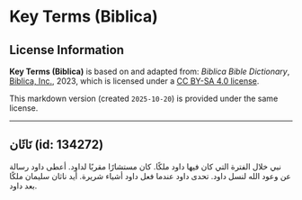 # Key Terms (Biblica)

## License Information

**Key Terms (Biblica)** is based on and adapted from: _Biblica Bible Dictionary_, [Biblica, Inc.](https://www.biblica.com/), 2023, which is licensed under a [CC BY-SA 4.0 license](https://creativecommons.org/licenses/by-sa/4.0/legalcode.en).

This markdown version (created `2025-10-20`) is provided under the same license.



--------------------------------

## نَاثَان (id: 134272)

نبي خلال الفترة التي كان فيها داود ملكًا. كان مستشارًا مقربًا لداود. أعطى داود رسالة عن وعود الله لنسل داود. تحدى داود عندما فعل داود أشياء شريرة. أيد ناثان سليمان ملكًا بعد داود.


